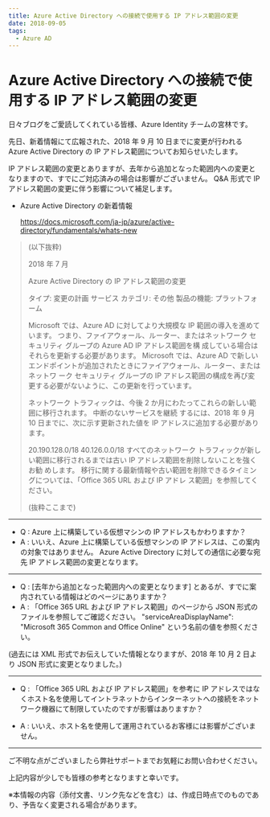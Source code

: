```yaml
---
title: Azure Active Directory への接続で使用する IP アドレス範囲の変更
date: 2018-09-05
tags:
  - Azure AD
---
```


# Azure Active Directory への接続で使用する IP アドレス範囲の変更

日々ブログをご愛読してくれている皆様、Azure Identity チームの宮林です。

先日、新着情報にて広報された、2018 年 9 月 10 日までに変更が行われる Azure Active Directory の IP アドレス範囲についてお知らせいたします。

IP アドレス範囲の変更とありますが、去年から追加となった範囲内への変更となりますので、すでにご対応済みの場合は影響がございません。
Q&A 形式で IP アドレス範囲の変更に伴う影響について補足します。

- Azure Active Directory の新着情報

  https://docs.microsoft.com/ja-jp/azure/active-directory/fundamentals/whats-new

> (以下抜粋)
>
> 2018 年 7 月
>
> Azure Active Directory の IP アドレス範囲の変更
>
> タイプ: 変更の計画
> サービス カテゴリ: その他
> 製品の機能: プラットフォーム
>
> Microsoft では、Azure AD に対してより大規模な IP 範囲の導入を進めています。
> つまり、ファイアウォール、ルーター、またはネットワーク セキュリティ グループの Azure AD IP アドレス範囲を構 成している場合はそれらを更新する必要があります。
> Microsoft では、Azure AD で新しいエンドポイントが追加されたときにファイアウォール、ルーター、またはネットワ ーク セキュリティ グループの IP アドレス範囲の構成を再び変更する必要がないように、この更新を行っています。
>
> ネットワーク トラフィックは、今後 2 か月にわたってこれらの新しい範囲に移行されます。 中断のないサービスを継続 するには、2018 年 9 月 10 日までに、次に示す更新された値を IP アドレスに追加する必要があります。
>
> 20.190.128.0/18
> 40.126.0.0/18
> すべてのネットワーク トラフィックが新しい範囲に移行されるまでは古い IP アドレス範囲を削除しないことを強くお勧 めします。 移行に関する最新情報や古い範囲を削除できるタイミングについては、「Office 365 URL および IP アドレ ス範囲」を参照してください。
>
> (抜粋ここまで)

---

- Q : Azure 上に構築している仮想マシンの IP アドレスもかわりますか？
- A : いいえ、Azure 上に構築している仮想マシンの IP アドレスは、この案内の対象ではありません。
Azure Active Directory に対しての通信に必要な宛先 IP アドレス範囲の変更となります。

---

- Q : [去年から追加となった範囲内への変更となります] とあるが、すでに案内されている情報はどのページにありますか？
- A : 「Office 365 URL および IP アドレス範囲」のページから JSON 形式のファイルを参照してご確認ください。
"serviceAreaDisplayName": "Microsoft 365 Common and Office Online" という名前の値を参照ください。

(過去には XML 形式でお伝えしていた情報となりますが、2018 年 10 月 2 日より JSON 形式に変更となりました。)

---

- Q : 「Office 365 URL および IP アドレス範囲」を参考に IP アドレスではなくホスト名を使用してイントラネットからインターネットへの接続をネットワーク機器にて制限していたのですが影響はありますか？

- A : いいえ、ホスト名を使用して運用されているお客様には影響がございません。

---

ご不明な点がございましたら弊社サポートまでお気軽にお問い合わせください。

上記内容が少しでも皆様の参考となりますと幸いです。

※本情報の内容（添付文書、リンク先などを含む）は、作成日時点でのものであり、予告なく変更される場合があります。
